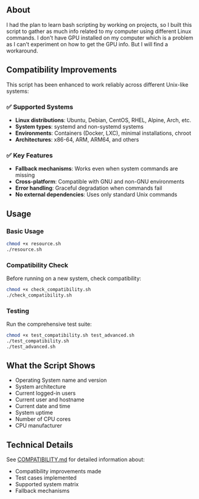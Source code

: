 ## About
I had the plan to learn bash scripting by working on projects, so I built this script to gather as much info related to my computer using different Linux commands. I don't have GPU installed on my computer which is a problem as I can't experiment on how to get the GPU info. But I will find a workaround.

## Compatibility Improvements
This script has been enhanced to work reliably across different Unix-like systems:

### ✅ Supported Systems
- **Linux distributions**: Ubuntu, Debian, CentOS, RHEL, Alpine, Arch, etc.
- **System types**: systemd and non-systemd systems
- **Environments**: Containers (Docker, LXC), minimal installations, chroot
- **Architectures**: x86-64, ARM, ARM64, and others

### ✅ Key Features
- **Fallback mechanisms**: Works even when system commands are missing
- **Cross-platform**: Compatible with GNU and non-GNU environments  
- **Error handling**: Graceful degradation when commands fail
- **No external dependencies**: Uses only standard Unix commands

## Usage

### Basic Usage
```bash
chmod +x resource.sh
./resource.sh
```

### Compatibility Check
Before running on a new system, check compatibility:
```bash
chmod +x check_compatibility.sh
./check_compatibility.sh
```

### Testing
Run the comprehensive test suite:
```bash
chmod +x test_compatibility.sh test_advanced.sh
./test_compatibility.sh
./test_advanced.sh
```

## What the Script Shows
- Operating System name and version
- System architecture  
- Current logged-in users
- Current user and hostname
- Current date and time
- System uptime
- Number of CPU cores
- CPU manufacturer

## Technical Details
See [COMPATIBILITY.md](COMPATIBILITY.md) for detailed information about:
- Compatibility improvements made
- Test cases implemented
- Supported system matrix
- Fallback mechanisms 
